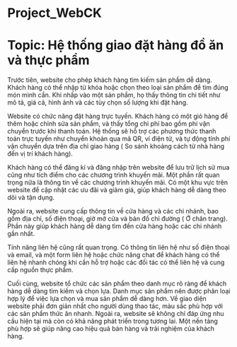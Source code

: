 # Project_WebCK
# Topic: Hệ thống giao đặt hàng đồ ăn và thực phẩm
Trước tiên, website cho phép khách hàng tìm kiếm sản phẩm dễ dàng. Khách hàng có thể nhập từ khóa hoặc chọn theo loại sản phẩm để tìm đúng món mình cần. Khi nhấp vào một sản phẩm, họ thấy thông tin chi tiết như mô tả, giá cả, hình ảnh và các tùy chọn số lượng khi đặt hàng.

Website có chức năng đặt hàng trực tuyến. Khách hàng có một giỏ hàng để thêm hoặc chỉnh sửa sản phẩm, và thấy tổng chi phí bao gồm phí vận chuyển trước khi thanh toán. Hệ thống sẽ hỗ trợ các phương thức thanh toán trực tuyến như chuyển khoản qua mã QR, ví điện tử, và tự động tính phí vận chuyển dựa trên địa chỉ giao hàng ( So sánh khoảng cách từ nhà hàng đến vị trí khách hàng). 

Khách hàng có thể đăng kí và đăng nhập trên website để lưu trữ lịch sử mua cũng như tích điểm cho các chương trình khuyến mãi. Một phần rất quan trọng nữa là thông tin về các chương trình khuyến mãi. Có một khu vực trên website để cập nhật các ưu đãi và giảm giá, giúp khách hàng dễ dàng theo dõi và tận dụng. 

Ngoài ra, website cung cấp thông tin về cửa hàng và các chi nhánh, bao gồm địa chỉ, số điện thoại, giờ mở cửa và bản đồ chỉ đường ( Ở chân trang). Phần này giúp khách hàng dễ dàng tìm đến cửa hàng hoặc các chi nhánh gần nhất.

Tính năng liên hệ cũng rất quan trọng. Có thông tin liên hệ như số điện thoại và email, và một form liên hệ hoặc chức năng chat để khách hàng có thể liên hệ nhanh chóng khi cần hỗ trợ hoặc các đối tác có thể liên hệ và cung cấp nguồn thực phẩm.

Cuối cùng, website tổ chức các sản phẩm theo danh mục rõ ràng để khách hàng dễ dàng tìm kiếm và chọn lựa. Danh mục sản phẩm nên được phân loại hợp lý để việc lựa chọn và mua sản phẩm dễ dàng hơn.
Về giao diện website phải đơn giản nhất cho người dùng thao tác, màu sắc phù hợp với các sản phẩm thức ăn nhanh. Ngoài ra, website sẽ không chỉ đáp ứng nhu cầu hiện tại mà còn có khả năng phát triển trong tương lai. Một nền tảng phù hợp sẽ giúp nâng cao hiệu quả bán hàng và trải nghiệm của khách hàng.

